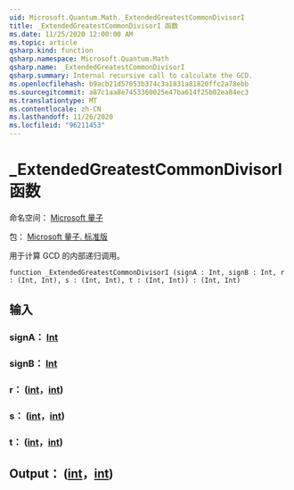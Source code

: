 ```yaml
---
uid: Microsoft.Quantum.Math._ExtendedGreatestCommonDivisorI
title: _ExtendedGreatestCommonDivisorI 函数
ms.date: 11/25/2020 12:00:00 AM
ms.topic: article
qsharp.kind: function
qsharp.namespace: Microsoft.Quantum.Math
qsharp.name: _ExtendedGreatestCommonDivisorI
qsharp.summary: Internal recursive call to calculate the GCD.
ms.openlocfilehash: b9acb21d57053b374c3a1831a81820ffc2a78ebb
ms.sourcegitcommit: a87c1aa8e7453360025e47ba614f25b02ea84ec3
ms.translationtype: MT
ms.contentlocale: zh-CN
ms.lasthandoff: 11/26/2020
ms.locfileid: "96211453"
---
```

# <a name="_extendedgreatestcommondivisori-function"></a>_ExtendedGreatestCommonDivisorI 函数

命名空间： [Microsoft 量子](xref:Microsoft.Quantum.Math)

包： [Microsoft 量子. 标准版](https://nuget.org/packages/Microsoft.Quantum.Standard)


用于计算 GCD 的内部递归调用。

```qsharp
function _ExtendedGreatestCommonDivisorI (signA : Int, signB : Int, r : (Int, Int), s : (Int, Int), t : (Int, Int)) : (Int, Int)
```


## <a name="input"></a>输入

### <a name="signa--int"></a>signA： [Int](xref:microsoft.quantum.lang-ref.int)




### <a name="signb--int"></a>signB： [Int](xref:microsoft.quantum.lang-ref.int)




### <a name="r--intint"></a>r： ([int](xref:microsoft.quantum.lang-ref.int)，[int](xref:microsoft.quantum.lang-ref.int)) 




### <a name="s--intint"></a>s： ([int](xref:microsoft.quantum.lang-ref.int)，[int](xref:microsoft.quantum.lang-ref.int)) 




### <a name="t--intint"></a>t： ([int](xref:microsoft.quantum.lang-ref.int)，[int](xref:microsoft.quantum.lang-ref.int)) 





## <a name="output--intint"></a>Output： ([int](xref:microsoft.quantum.lang-ref.int)，[int](xref:microsoft.quantum.lang-ref.int)) 

